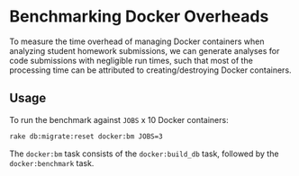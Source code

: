 # Benchmarking Docker Overheads

To measure the time overhead of managing Docker containers when analyzing
student homework submissions, we can generate analyses for code submissions with
negligible run times, such that most of the processing time can be attributed to
creating/destroying Docker containers.

## Usage

To run the benchmark against `JOBS` x 10 Docker containers:

```bash
rake db:migrate:reset docker:bm JOBS=3
```

The `docker:bm` task consists of the `docker:build_db` task, followed by the
`docker:benchmark` task.
